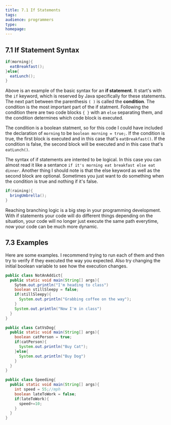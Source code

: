 ```yaml
---
title: 7.1 If Statements
tags:
audience: programmers
type:
homepage:
---
```


## 7.1 If Statement Syntax

```java
if(morning){
  eatBreakfast();
}else{
  eatLunch();
}
```

Above is an example of the basic syntax for an **if statement**. It start's with the `if` keyword, which is reserved by Java specifically for these statements. The next part between the parenthesis `( )` is called the **condition**. The condition is the most important part of the if statment. Following the condition there are two code blocks `{ }` with an `else` separating them, and the condition determines which code block is executed.

The condition is a boolean statment, so for this code I could have included the declaration of `morning` to be `boolean morning = true;`.
If the condition is true, the first block is executed and in this case that's `eatBreakfast()`. If the condition is false, the second block will be executed and in this case that's `eatLunch()`.

The syntax of if statements are intented to be logical. In this case you can almost read it like a sentance `if it's morning eat breakfast else eat dinner`. Another thing I should note is that the else keyword as well as the second block are optional. Sometimes you just want to do something when the condition is true and nothing if it's false.

```java
if(raining){
  bringUmbrella();
}
```
Reaching branching logic is a big step in your programming development. With if statements your code will do different things depending on the situation, your code will no longer just execute the same path everytime, now your code can be much more dynamic.

## 7.3 Examples

Here are some examples. I recommend trying to run each of them and then try to verify if they executed the way you expected. Also try changing the initial boolean variable to see how the execution changes.


```java
public class NotAnAddict{
  public static void main(String[] args){
    Sytem.out.println("I'm heading to class")
    boolean stillSleepy = false;
    if(stillSleepy){
      System.out.println("Grabbing coffee on the way");
    }
    System.out.println("Now I'm in class")
  }
}
```

```java
public class CatVsDog{
  public static void main(String[] args){
    boolean catPerson = true;
    if(catPerson){
      System.out.println("Buy Cat");
    }else{
      System.out.println("Buy Dog")
    }
  }
}
```

```java
public class Speeding{
  public static void main(String[] args){
    int speed = 55;//mph
    boolean lateToWork = false;
    if(lateToWork){
      speed+=10;
    }
  }
}
```
